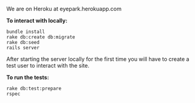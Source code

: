 We are on Heroku at eyepark.herokuapp.com

**To interact with locally:**

```
bundle install
rake db:create db:migrate
rake db:seed
rails server
```

After starting the server locally for the first time you will have to create a test user to interact with the site.

**To run the tests:**

```
rake db:test:prepare
rspec
```